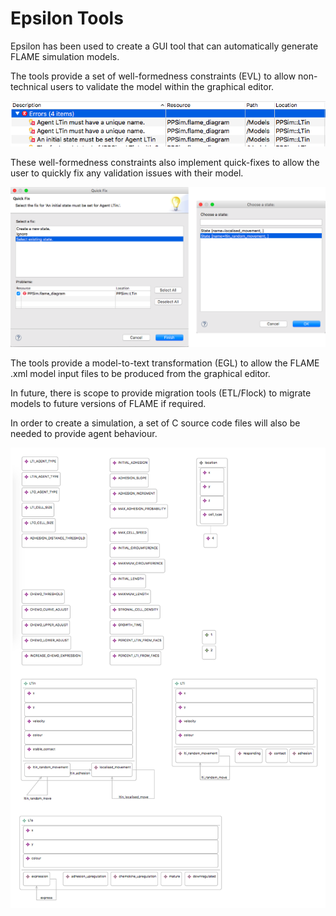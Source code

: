 # Epsilon Tools

Epsilon has been used to create a GUI tool that can automatically generate FLAME simulation models.

The tools provide a set of well-formedness constraints (EVL) to allow non-technical users to validate the model within the graphical editor.

![GMF Validation](https://github.com/Oliver-Binns/PRIY/raw/master/Report/Appendix/validation_gmf.png)


These well-formedness constraints also implement quick-fixes to allow the user to quickly fix any validation issues with their model.

![GMF Quick Fix](https://github.com/Oliver-Binns/PRIY/raw/master/Report/Appendix/validation_quickfix_gmf.png)


The tools provide a model-to-text transformation (EGL) to allow the FLAME .xml model input files to be produced from the graphical editor.

In future, there is scope to provide migration tools (ETL/Flock) to migrate models to future versions of FLAME if required.

In order to create a simulation, a set of C source code files will also be needed to provide agent behaviour.

![PPSim Model in GMF](https://github.com/Oliver-Binns/PRIY/raw/master/Report/Appendix/ppsim_gmf.png)
